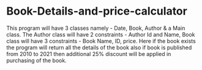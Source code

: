 # Book-Details-and-price-calculator
This program will have 3 classes namely - Date, Book, Author &amp; a Main class. The Author class will have 2 constraints - Author Id and Name, Book class will have 3 constraints - Book Name, ID, price. Here if the book exists the program will return all the details of the book also if book is published from 2010 to 2021 then additional 25% discount will be applied in purchasing of the book.
